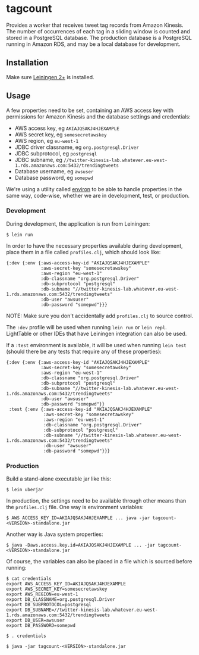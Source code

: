 # tagcount

Provides a worker that receives tweet tag records from Amazon Kinesis. The
number of occurrences of each tag in a sliding window is counted and stored in
a PostgreSQL database. The production database is a PostgreSQL running in
Amazon RDS, and may be a local database for development.

## Installation

Make sure [Leiningen 2+](http://leiningen.org/) is installed.

## Usage

A few properties need to be set, containing an AWS access key with permissions
for Amazon Kinesis and the database settings and credentials:

* AWS access key, eg `AKIAJQSAKJ4HJEXAMPLE`
* AWS secret key, eg `somesecretawskey`
* AWS region, eg `eu-west-1`
* JDBC driver classname, eg `org.postgresql.Driver`
* JDBC subprotocol, eg `postgresql`
* JDBC subname, eg `//twitter-kinesis-lab.whatever.eu-west-1.rds.amazonaws.com:5432/trendingtweets`
* Database username, eg `awsuser`
* Database password, eg `somepwd`

We're using a utility called [environ][1] to be able to handle properties in the
same way, code-wise, whether we are in development, test, or production.

[1]: https://github.com/weavejester/environ

### Development

During development, the application is run from Leiningen:

    $ lein run

In order to have the necessary properties available during development, place
them in a file called `profiles.clj`, which should look like:

    {:dev {:env {:aws-access-key-id "AKIAJQSAKJ4HJEXAMPLE"
                 :aws-secret-key "somesecretawskey"
                 :aws-region "eu-west-1"
                 :db-classname "org.postgresql.Driver"
                 :db-subprotocol "postgresql"
                 :db-subname "//twitter-kinesis-lab.whatever.eu-west-1.rds.amazonaws.com:5432/trendingtweets"
                 :db-user "awsuser"
                 :db-password "somepwd"}}}

NOTE: Make sure you don't accidentally add `profiles.clj` to source control.

The `:dev` profile will be used when running `lein run` or `lein repl`.
LightTable or other IDEs that have Leiningen integration can also be used.

If a `:test` environment is available, it will be used when running `lein test`
(should there be any tests that require any of these properties):

    {:dev {:env {:aws-access-key-id "AKIAJQSAKJ4HJEXAMPLE"
                 :aws-secret-key "somesecretawskey"
                 :aws-region "eu-west-1"
                 :db-classname "org.postgresql.Driver"
                 :db-subprotocol "postgresql"
                 :db-subname "//twitter-kinesis-lab.whatever.eu-west-1.rds.amazonaws.com:5432/trendingtweets"
                 :db-user "awsuser"
                 :db-password "somepwd"}}
     :test {:env {:aws-access-key-id "AKIAJQSAKJ4HJEXAMPLE"
                  :aws-secret-key "somesecretawskey"
                  :aws-region "eu-west-1"
                  :db-classname "org.postgresql.Driver"
                  :db-subprotocol "postgresql"
                  :db-subname "//twitter-kinesis-lab.whatever.eu-west-1.rds.amazonaws.com:5432/trendingtweets"
                  :db-user "awsuser"
                  :db-password "somepwd"}}}

### Production

Build a stand-alone executable jar like this:

    $ lein uberjar

In production, the settings need to be available through other means than the
`profiles.clj` file. One way is environment variables:

    $ AWS_ACCESS_KEY_ID=AKIAJQSAKJ4HJEXAMPLE ... java -jar tagcount-<VERSION>-standalone.jar

Another way is Java system properties:

    $ java -Daws.access.key.id=AKIAJQSAKJ4HJEXAMPLE ... -jar tagcount-<VERSION>-standalone.jar

Of course, the variables can also be placed in a file which is sourced before
running:

    $ cat credentials
    export AWS_ACCESS_KEY_ID=AKIAJQSAKJ4HJEXAMPLE
    export AWS_SECRET_KEY=somesecretawskey
    export AWS_REGION=eu-west-1
    export DB_CLASSNAME=org.postgresql.Driver
    export DB_SUBPROTOCOL=postgresql
    export DB_SUBNAME=//twitter-kinesis-lab.whatever.eu-west-1.rds.amazonaws.com:5432/trendingtweets
    export DB_USER=awsuser
    export DB_PASSWORD=somepwd

    $ . credentials

    $ java -jar tagcount-<VERSION>-standalone.jar

